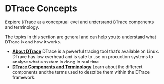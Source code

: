 
# DTrace Concepts

Explore DTrace at a conceptual level and understand DTrace components and terminology.

The topics in this section are general and can help you to understand what DTrace is and how it works.

-   **[About DTrace](../explanation/dtrace-about.md#)**
DTrace is a powerful tracing tool that's available on Linux. DTrace has low overhead and is safe to use on production systems to analyze what a system is doing in real time.
-   **[DTrace Components and Terminology](../explanation/dtrace-components-and-terminology.md#)**
Learn about the different components and the terms used to describe them within the DTrace framework.

